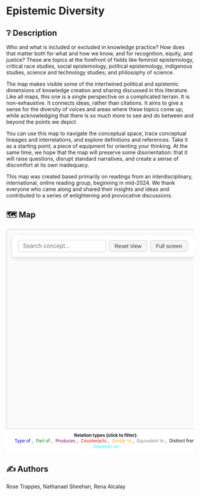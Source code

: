 # Epistemic Diversity

## ❔ Description
Who and what is included or excluded in knowledge practice? How does that matter both for what and how we know, and for recognition, equity, and justice? These are topics at the forefront of fields like feminist epistemology, critical race studies, social epistemology, political epistemology, indigenous studies, science and technology studies, and philosophy of science.

The map makes visible some of the intertwined political and epistemic dimensions of knowledge creation and sharing discussed in this literature. Like all maps, this one is a single perspective on a complicated terrain. It is non-exhaustive. It connects ideas, rather than citations. It aims to give a sense for the diversity of voices and areas where these topics come up, while acknowledging that there is so much more to see and do between and beyond the points we depict.

You can use this map to navigate the conceptual space, trace conceptual lineages and interrelations, and explore definitions and references. Take it as a starting point, a piece of equipment for orienting your thinking. At the same time, we hope that the map will preserve some disorientation: that it will raise questions, disrupt standard narratives, and create a sense of discomfort at its own inadequacy.

This map was created based primarily on readings from an interdisciplinary, international, online reading group, beginning in mid-2024. We thank everyone who came along and shared their insights and ideas and contributed to a series of enlightening and provocative discussions.


<style>
#graph-wrapper {
  max-width: 1000px;
  margin: 0 auto;
  position: relative;
  transition: all 0.3s ease;
  overflow: hidden;
}

#graph-wrapper canvas {
  max-width: 100%;
  height: auto !important;
  display: block;
  margin: 0 auto;
}

#graph-container {
  width: 100%;
  height: 600px;
  background: #fafafa;
  border: 1px solid #ccc;
  border-radius: 10px;
  box-shadow: 0 0 10px rgba(0,0,0,0.05);
  transition: all 0.3s ease;
}

#graph-wrapper.fullscreen {
  position: fixed;
  top: 0;
  left: 0;
  width: 100vw;
  height: 100vh;
  z-index: 99999; /* Make sure it’s above the sidebar */
  background: #ffffff;
  margin: 0;
  padding: 0;
}

#graph-wrapper.fullscreen canvas,
#graph-wrapper.fullscreen #graph-container {
  width: 100vw !important;
  height: 100vh !important;
  margin: 0;
  padding: 0;
  border-radius: 0;
  box-shadow: none;
}

#graph-controls {
  position: absolute;
  top: 1rem;
  left: 1rem;
  z-index: 1000;
  display: flex;
  flex-wrap: wrap;
  gap: 0.5rem;
  background: rgba(255, 255, 255, 0.9);
  backdrop-filter: blur(8px);
  padding: 0.8rem 1rem;
  border-radius: 8px;
  box-shadow: 0 4px 12px rgba(0, 0, 0, 0.12);
  align-items: center;
  max-width: 95vw;
}

#graph-controls input[type="text"] {
  flex: 1;
  min-width: 180px;
  padding: 0.4rem 0.75rem;
  font-size: 0.95rem;
  border: 1px solid #ccc;
  border-radius: 6px;
  transition: border-color 0.2s ease;
}

#graph-controls input[type="text"]:focus {
  outline: none;
  border-color: #007acc;
  box-shadow: 0 0 0 2px rgba(0, 122, 204, 0.2);
}

#graph-controls button {
  background-color: #f5f5f5;
  color: #333;
  border: 1px solid #ccc;
  border-radius: 6px;
  font-size: 0.9rem;
  padding: 0.4rem 0.9rem;
  cursor: pointer;
  transition: background-color 0.2s ease, box-shadow 0.2s ease;
}

#graph-controls button:hover {
  background-color: #e8e8e8;
  box-shadow: 0 2px 6px rgba(0, 0, 0, 0.08);
}

#graph-controls button:active {
  background-color: #ddd;
}

#graph-legend {
  position: absolute;
  bottom: 0;
  left: 0;
  width: 100%;
  background: rgba(255, 255, 255, 0.95);
  backdrop-filter: blur(6px);
  font-size: 0.85em;
  text-align: center;
  padding: 0.6rem 1rem;
  border-top: 1px solid #ccc;
  z-index: 999;
}


#search-box {
  background: white;
  font-family: inherit;
}

datalist option {
  font-size: 0.9rem;
}
.legend-item {
  cursor: pointer;
  padding: 0 4px;
  border-bottom: 2px solid transparent;
  transition: all 0.2s ease;
}

.legend-item:hover {
  border-bottom: 2px solid currentColor;
}

.legend-item.active {
  font-weight: bold;
  border-bottom: 2px solid currentColor;
}

</style>


## 🗺️ Map 


<div id="graph-wrapper">
<div id="graph-controls">
  <input type="text" id="search-box" list="concepts-list" placeholder="Search concept..." />
<datalist id="concepts-list"></datalist>
  <button onclick="resetView()">Reset View</button>
  <button id="fullscreen-toggle" onclick="toggleFullScreen()">Full screen</button>
</div>

  <div id="graph-container"></div>
  <div id="concept-details" style="
  position: absolute;
  top: 1rem;
  right: 1rem;
  width: 300px;
  max-height: 80vh;
  overflow-y: auto;
  background: #ffffffee;
  backdrop-filter: blur(4px);
  border: 1px solid #ccc;
  border-radius: 8px;
  padding: 1rem;
  box-shadow: 0 2px 8px rgba(0,0,0,0.2);
  font-size: 0.95rem;
  color: #1f2937;
  display: none; /* Hidden by default */
  z-index: 1000;
">
  <h3 id="details-title" style="margin-top:0;"></h3>
  <p id="details-definition"></p>
  <p><strong>📚 References:</strong></p>
  <p id="details-references"></p>
  <p><a id="details-link" href="#" target="_blank" style="color: #007acc;">🔗 View full concept →</a></p>
</div>
<div id="graph-legend">
  <strong>Relation types (click to filter):</strong><br>
  <span class="legend-item" data-type="type of" style="color: blue;">Type of</span>, 
  <span class="legend-item" data-type="part of" style="color: green;">Part of</span>, 
  <span class="legend-item" data-type="produces" style="color: purple;">Produces</span>, 
  <span class="legend-item" data-type="counteracts" style="color: red;">Counteracts</span>, 
  <span class="legend-item" data-type="similar to" style="color: orange;">Similar to</span>, 
  <span class="legend-item" data-type="equivalent to" style="color: gray;">Equivalent to</span>, 
  <span class="legend-item" data-type="distinct from" style="color: black;">Distinct from</span>, 
  <span class="legend-item" data-type="depends on" style="color: cyan;">Depends on</span>
</div>

</div>



<script src="https://giscus.app/client.js"
        data-repo="natesheehan/conceptcartography"
        data-repo-id="R_kgDOPB5QiQ"
        data-category="General"
        data-category-id="DIC_kwDOPB5Qic4CsAxd"
        data-mapping="pathname"
        data-strict="0"
        data-reactions-enabled="1"
        data-emit-metadata="0"
        data-input-position="bottom"
        data-theme="catppuccin_mocha"
        data-lang="en"
        crossorigin="anonymous"
        async>
</script>



<script>
let Graph;
let autoRotate = false;
let allNodes = [];



document.getElementById('search-box').addEventListener('keydown', function(e) {
  if (e.key === 'Enter') {
    focusOnConcept(this.value);
  }
});

document.getElementById('search-box').addEventListener('change', function () {
  focusOnConcept(this.value);
});

function showModal(contentHTML) {
  // Create backdrop
  const backdrop = document.createElement('div');
  backdrop.style.position = 'fixed';
  backdrop.style.top = '0';
  backdrop.style.left = '0';
  backdrop.style.width = '100vw';
  backdrop.style.height = '100vh';
  backdrop.style.background = 'rgba(0, 0, 0, 0.6)';
  backdrop.style.display = 'flex';
  backdrop.style.justifyContent = 'center';
  backdrop.style.alignItems = 'center';
  backdrop.style.zIndex = '10000';

  // Create modal
  const modal = document.createElement('div');
  modal.style.background = '#fff';
  modal.style.borderRadius = '8px';
  modal.style.boxShadow = '0 10px 40px rgba(0, 0, 0, 0.3)';
  modal.style.maxWidth = '90vw';
  modal.style.maxHeight = '80vh';
  modal.style.overflowY = 'auto';
  modal.innerHTML = contentHTML;

  // Close button
  const closeBtn = document.createElement('button');
  closeBtn.innerText = 'Close';
  closeBtn.style.display = 'block';
  closeBtn.style.margin = '1rem auto 0';
  closeBtn.style.padding = '0.5rem 1rem';
  closeBtn.style.border = '1px solid #ccc';
  closeBtn.style.background = 'black';
  closeBtn.style.borderRadius = '4px';
  closeBtn.style.cursor = 'pointer';
  closeBtn.onclick = () => backdrop.remove();

  modal.appendChild(closeBtn);
  backdrop.appendChild(modal);
  backdrop.onclick = e => {
    if (e.target === backdrop) backdrop.remove();
  };
  document.body.appendChild(backdrop);
}


function toTitleCase(str) {
  return str.replace(/\w\S*/g, w => w.charAt(0).toUpperCase() + w.slice(1).toLowerCase());
}

function initGraph() {
  fetch('../../assets/graph.json')
    .then(res => res.json())
    .then(data => {
      // Count connections per node (degree)
      const degreeMap = {};
      data.nodes.forEach(n => degreeMap[n.id.toLowerCase()] = 0);
      data.links.forEach(link => {
        const source = (link.source || '').toLowerCase();
        const target = (link.target || '').toLowerCase();
        if (degreeMap[source] !== undefined) degreeMap[source]++;
        if (degreeMap[target] !== undefined) degreeMap[target]++;
      });

      // Add nodeVal for sizing
      data.nodes.forEach(n => {
        const deg = degreeMap[n.id.toLowerCase()] || 1;
        n.val = Math.min(20, 1 + deg); // size capped to 10 for clarity
      });

      // Add datalist for search
      const datalist = document.getElementById('concepts-list');
      data.nodes.forEach(node => {
        const opt = document.createElement("option");
        opt.value = node.id;
        datalist.appendChild(opt);
      });

      const colorMap = {
        "type of": "blue",
        "part of": "green",
        "produces": "purple",
        "counteracts": "red",
        "similar to": "orange",
        "equivalent to": "gray",
        "distinct from": "lime",
        "depends on": "cyan"
      };
      const normalize = str => (str || "").toLowerCase().trim();

      Graph = ForceGraph3D()(document.getElementById('graph-container'))
        .graphData(data)
        .nodeLabel(node => node.title || node.id)
        .nodeColor(() => 'black')
        .nodeVal(node => node.val) // <--- Set size based on val
        .linkColor(link => colorMap[normalize(link.type)] || 'green')
        .linkWidth(1.5)
        .linkOpacity(0.8)
        .backgroundColor('#fdfdfd')
        .linkDirectionalParticles(5)
        .linkDirectionalParticleWidth(2)
        .linkDirectionalParticleColor(link => colorMap[normalize(link.type)] || 'gray')
let activeFilters = new Set();

document.querySelectorAll('.legend-item').forEach(item => {
  item.addEventListener('click', () => {
    const type = item.dataset.type.toLowerCase();

    if (activeFilters.has(type)) {
      activeFilters.delete(type);
      item.classList.remove('active');
    } else {
      activeFilters.add(type);
      item.classList.add('active');
    }

    updateGraphFilters();
  });
});

function updateGraphFilters() {
  const links = Graph.graphData().links;

  if (activeFilters.size === 0) {
    // Show all links if no filters
    Graph.linkVisibility(() => true);
    Graph.nodeVisibility(() => true);
    return;
  }

  // Filter links and nodes based on active relation types
  const visibleLinks = links.filter(link => activeFilters.has((link.type || '').toLowerCase()));
  const visibleNodes = new Set();

  visibleLinks.forEach(link => {
    visibleNodes.add(link.source.id);
    visibleNodes.add(link.target.id);
  });

  Graph.linkVisibility(link => activeFilters.has((link.type || '').toLowerCase()));
  Graph.nodeVisibility(node => visibleNodes.has(node.id));
}

Graph.onNodeClick(node => {
  highlightNode(node);
});
Graph.onBackgroundClick(() => {
  // Reset node and link colors
  Graph.nodeColor(() => '#3b3b3b'); // Default grey for nodes
  Graph.linkColor(() => '#cccccc'); // Default light grey for links

  // Hide the details panel
  document.getElementById('concept-details').style.display = 'none';


});


      
        // Wait for layout and container to stabilize, then zoom and center the graph
setTimeout(() => {
  const container = document.getElementById('graph-container');
  Graph.width(container.offsetWidth);
  Graph.height(container.offsetHeight);
  Graph.zoomToFit(400);
}, 0); // Immediate timeout waits for next repaint

    });
}

function slugify(text) {
  return text
    .toLowerCase()
    .replace(/\s+/g, '-')         // replace spaces with hyphens
    .replace(/[^\w\-]+/g, '')     // remove non-word chars
    .replace(/\-\-+/g, '-')       // collapse multiple hyphens
    .replace(/^-+/, '')           // trim leading hyphens
    .replace(/-+$/, '');          // trim trailing hyphens
}


function resetView() {
  Graph && Graph.zoomToFit(400);
}

function toggleRotate() {
  autoRotate = !autoRotate;
  Graph.controls().autoRotate = autoRotate;
  Graph.controls().autoRotateSpeed = 1.2;
}

function toggleFullScreen() {
  const wrapper = document.getElementById('graph-wrapper');
  const button = document.getElementById('fullscreen-toggle');
  const isFullscreen = wrapper.classList.toggle('fullscreen');

  // Force redraw of canvas at fullscreen size
  setTimeout(() => {
    Graph.width(window.innerWidth);
    Graph.height(window.innerHeight);
  }, 100); // Delay ensures DOM fully updated

  button.innerText = isFullscreen ? "Exit Full Screen" : "Full Screen";
}

function focusOnConcept(query) {
  if (!Graph || !query.trim()) return;

  const normalized = query.toLowerCase().trim();
  const node = Graph.graphData().nodes.find(n => n.id.toLowerCase() === normalized)
             || Graph.graphData().nodes.find(n => n.id.toLowerCase().includes(normalized));

  if (node) {
    // Trigger the same behaviour as clicking on a node
    highlightNode(node);

    // Reset the search box
    document.getElementById('search-box').value = '';
  }
}


function highlightNode(node) {
  if (!node) return;

  // Highlight node and its neighbors
  const neighbors = new Set();
  const links = Graph.graphData().links;

  links.forEach(link => {
    if (link.source.id === node.id) neighbors.add(link.target.id);
    if (link.target.id === node.id) neighbors.add(link.source.id);
  });

  // Update node colors
  Graph.nodeColor(n => {
    if (n.id === node.id) return '#facc15'; // Highlight clicked node
    if (neighbors.has(n.id)) return '#38bdf8'; // Blue for neighbors
    return '#3b3b3b'; // Default grey
  });

  // Update link colors
  Graph.linkColor(link => {
    if (link.source.id === node.id || link.target.id === node.id) {
      return '#f87171'; // Red for connected links
    }
    return '#cccccc'; // Default light grey
  });

  // Zoom camera to node
  const distance = 100;
  const distRatio = 1 + distance / Math.hypot(node.x, node.y, node.z || 1);

  Graph.cameraPosition(
    {
      x: node.x * distRatio,
      y: node.y * distRatio,
      z: (node.z || 1) * distRatio
    },
    node,
    1000
  );

  // Update details panel
  document.getElementById('details-title').innerText = node.title;
  document.getElementById('details-definition').innerText = node.definition || "No definition available.";
  document.getElementById('details-references').innerHTML = node.reference
    ? node.reference.replace(/(https?:\/\/\S+)/g, '<a href="$1" target="_blank">$1</a>')
    : "No references.";
  document.getElementById('details-link').href = `../../concepts/${slugify(node.id)}`;
  document.getElementById('concept-details').style.display = 'block';
}





// Escape to exit full screen
document.addEventListener('keydown', e => {
  if (e.key === 'Escape') {
    const wrapper = document.getElementById('graph-wrapper');
    const button = document.getElementById('fullscreen-toggle');
    if (wrapper.classList.contains('fullscreen')) {
      wrapper.classList.remove('fullscreen');
      Graph.width(wrapper.offsetWidth);
      Graph.height(600);
      button.innerText = "Full Screen";
    }
  }
});
</script>

<!-- Load the 3d-force-graph library and wait for it -->
<script>
  const forceGraphScript = document.createElement('script');
  forceGraphScript.src = 'https://unpkg.com/3d-force-graph';
  forceGraphScript.onload = () => {
    initGraph(); // call setup function only when the library is ready
  };
  
  document.head.appendChild(forceGraphScript);
</script>

## ✍️ Authors
Rose Trappes, Nathanael Sheehan, Rena Alcalay 
